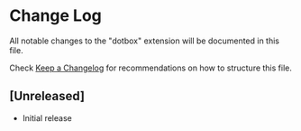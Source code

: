 # Change Log

All notable changes to the "dotbox" extension will be documented in this file.

Check [Keep a Changelog](http://keepachangelog.com/) for recommendations on how to structure this file.

## [Unreleased]

-   Initial release
